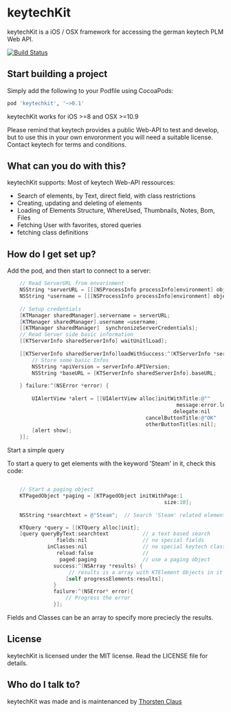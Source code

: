 # keytechKit

keytechKit is a iOS / OSX framework for accessing the german keytech PLM Web API. 

[![Build Status](https://travis-ci.org/vvanchesa/keytechkit.svg?branch=master)](https://travis-ci.org/vvanchesa/keytechkit)

## Start building a project

Simply add the following to your Podfile using CocoaPods:
``` ruby
pod 'keytechkit', '~>0.1'
```

keytechKit works for iOS >=8 and OSX >=10.9

Please remind that keytech provides a public Web-API to test and develop, but to use this in your own envoronment you will need a suitable license. Contact keytech for terms and conditions.

## What can you do with this?

keytechKit supports: 
Most of keytech Web-API ressources: 
* Search of elements, by Text, direct field, with class restrictions
* Creating, updating and deleting of elements
* Loading of Elements Structure, WhereUsed, Thumbnails, Notes, Bom, Files
* Fetching User with favorites, stored queries
* fetching class definitions 


## How do I get set up?

Add the pod, and then start to connect to a server: 

``` Objective-C
    // Read ServerURL from envorinment
    NSString *serverURL = [[[NSProcessInfo processInfo]environment] objectForKey:@"APIURL"]; 
    NSString *username = [[[NSProcessInfo processInfo]environment] objectForKey:@"APIUserName"];
    
    // Setup credentials
    [KTManager sharedManager].servername = serverURL;
    [KTManager sharedManager].username =username;
    [[KTManager sharedManager]  synchronizeServerCredentials];
    // Read Server side basic information
    [[KTServerInfo sharedServerInfo] waitUnitlLoad];
    
    [[KTServerInfo sharedServerInfo]loadWithSuccess:^(KTServerInfo *serverInfo) {
        // Store some basic Infos
        NSString *apiVersion = serverInfo.APIVersion;
        NSString *baseURL = [KTServerInfo sharedServerInfo].baseURL;
        
    } failure:^(NSError *error) {
        
        UIAlertView *alert = [[UIAlertView alloc]initWithTitle:@""
                                                       message:error.localizedDescription
                                                      delegate:nil
                                             cancelButtonTitle:@"OK"
                                             otherButtonTitles:nil];
        [alert show];
    }];
```

Start a simple query

To start a query to get elements with the keyword 'Steam' in it, check this code: 

``` Objective-C

    // Start a paging object 
    KTPagedObject *paging = [KTPagedObject initWithPage:1
                                                   size:10];
    
    NSString *searchtext = @"Steam";  // Search 'Steam' related elements

    KTQuery *query = [[KTQuery alloc]init];
    [query queryByText:searchtext           // a text based search
                fields:nil                  // no special fields
             inClasses:nil                  // no special keytech classes (all in this case) 
                reload:false                //                  
                 paged:paging               // use a paging object
               success:^(NSArray *results) {
                    // results is a array with KTElement Objects in it
                   [self progressElements:results];
               }
               failure:^(NSError* error){
                   // Progress the error
               }];

```

Fields and Classes can be an array to specify more preciecly the results.



## License
keytechKit is licensed under the MIT license. Read the LICENSE file for details.


## Who do I talk to? ###

keytechKit was made and is maintenanced by [Thorsten Claus](https://twitter.com/vanchesa)
